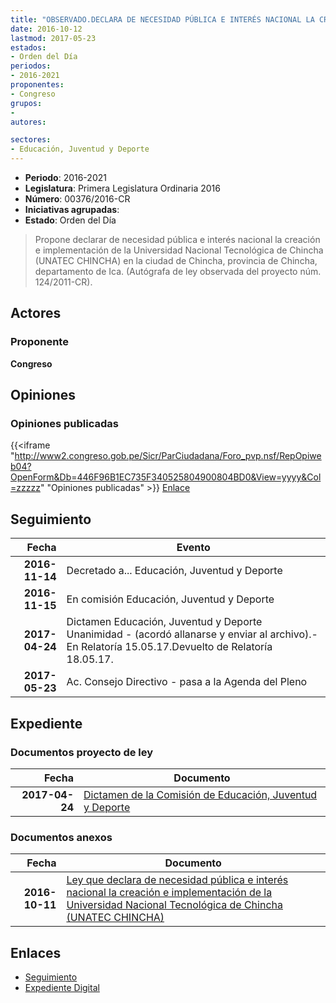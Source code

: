 ```yaml
---
title: "OBSERVADO.DECLARA DE NECESIDAD PÚBLICA E INTERÉS NACIONAL LA CREACIÓN E IMPLEMENTACIÓN DE LA UNIVERSIDAD NACIONAL TECNOLOGÍA DE CHINCHA (UNATEC CHINCHA)"
date: 2016-10-12
lastmod: 2017-05-23
estados:
- Orden del Día
periodos:
- 2016-2021
proponentes:
- Congreso
grupos:
- 
autores:

sectores:
- Educación, Juventud y Deporte
---
```

- **Periodo**: 2016-2021
- **Legislatura**: Primera Legislatura Ordinaria 2016
- **Número**: 00376/2016-CR
- **Iniciativas agrupadas**: 
- **Estado**: Orden del Día

> Propone declarar de necesidad pública e interés nacional la creación e implementación de la Universidad Nacional Tecnológica de Chincha (UNATEC CHINCHA) en la ciudad de Chincha, provincia de Chincha, departamento de Ica. (Autógrafa de ley observada del proyecto núm. 124/2011-CR).


## Actores

### Proponente

**Congreso**

## Opiniones

### Opiniones publicadas

{{<iframe "http://www2.congreso.gob.pe/Sicr/ParCiudadana/Foro_pvp.nsf/RepOpiweb04?OpenForm&Db=446F96B1EC735F340525804900804BD0&View=yyyy&Col=zzzzz" "Opiniones publicadas" >}}
[Enlace](http://www2.congreso.gob.pe/Sicr/ParCiudadana/Foro_pvp.nsf/RepOpiweb04?OpenForm&Db=446F96B1EC735F340525804900804BD0&View=yyyy&Col=zzzzz)


## Seguimiento

| Fecha | Evento |
|------:|--------|
| **2016-11-14** | Decretado a... Educación, Juventud y Deporte |
| **2016-11-15** | En comisión Educación, Juventud y Deporte |
| **2017-04-24** | Dictamen Educación, Juventud y Deporte Unanimidad - (acordó allanarse y enviar al archivo).-En Relatoría 15.05.17.Devuelto de Relatoría 18.05.17. |
| **2017-05-23** | Ac. Consejo Directivo - pasa a la Agenda del Pleno |

## Expediente

### Documentos proyecto de ley

| Fecha | Documento |
|------:|-----------|
| **2017-04-24** | [Dictamen de la Comisión de Educación, Juventud y Deporte](http://www.leyes.congreso.gob.pe/Documentos/2016_2021/Dictamenes/Proyectos_de_Ley/00376DC10MAY20170424.PDF) |

### Documentos anexos

| Fecha | Documento |
|------:|-----------|
| **2016-10-11** | [Ley que declara de necesidad pública e interés nacional la creación e implementación de la Universidad Nacional Tecnológica de Chincha (UNATEC CHINCHA)](http://www.leyes.congreso.gob.pe/Documentos/2016_2021/Proyectos_de_Ley_y_de_Resoluciones_Legislativas/PL0037620161011.pdf) |

## Enlaces

- [Seguimiento](http://www2.congreso.gob.pe/Sicr/TraDocEstProc/CLProLey2016.nsf/f7fff46988ca05b1052578e100829cc7/4523d85412afbb630525804a006032f5?OpenDocument)
- [Expediente Digital](http://www2.congreso.gob.pe/Sicr/TraDocEstProc/CLProLey2016.nsf/f7fff46988ca05b1052578e100829cc7/4523d85412afbb630525804a006032f5?OpenDocument&Click=05257FB7005EB655.eb71d0cf91d8294e05256cdf006b5706/$Body/0.1C6C)

